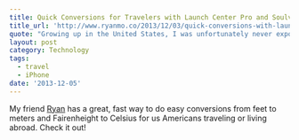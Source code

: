 ```yaml
---
title: Quick Conversions for Travelers with Launch Center Pro and Soulver
title_url: 'http://www.ryanmo.co/2013/12/03/quick-conversions-with-launch-center-pro-and-soulver/'
quote: "Growing up in the United States, I was unfortunately never exposed to the metric system or Celsius. Since I've moved to Dublin, I'm find myself doing a lot of conversions from one unit to another."
layout: post
category: Technology
tags:
  - travel
  - iPhone
date: '2013-12-05'
---
```

My friend [Ryan](http://www.ryanmo.co) has a great, fast way to do easy conversions from feet to meters and Fairenheight to Celsius for us Americans traveling or living abroad. Check it out!

